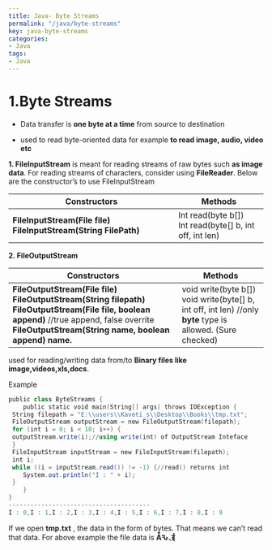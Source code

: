 ```yaml
---
title: Java- Byte Streams
permalink: "/java/byte-streams"
key: java-byte-streams
categories:
- Java
tags:
- Java
---
```


1.Byte Streams
===============

-   Data transfer is **one byte at a time** from source to destination

-   used to read byte-oriented data for example **to read image, audio, video
    etc**

**1. FileInputStream** is meant for reading streams of raw bytes such **as image
data**. For reading streams of characters, consider using **FileReader**. Below
are the constructor’s to use FileInputStream

| **Constructors**                                                | **Methods**                                             |
|-----------------------------------------------------------------|---------------------------------------------------------|
| **FileInputStream(File file) FileInputStream(String FilePath)** | Int read(byte b[])<br>Int read(byte[] b, int off, int len) |

**2. FileOutputStream**

| **Constructors**                                                                                                                                                                                               | **Methods**                                                                                                 |
|----------------------------------------------------------------------------------------------------------------------------------------------------------------------------------------------------------------|-------------------------------------------------------------------------------------------------------------|
| **FileOutputStream(File file)**  **FileOutputStream(String filepath)**  **FileOutputStream(File file, boolean append)**  //true append, false overrite **FileOutputStream(String name, boolean append) name.** | void write(byte b[]) void write(byte[] b, int off, int len) //only **byte** type is allowed. (Sure checked) |

used for reading/writing data from/to **Binary files like
image,videos,xls,docs**.

Example
```powershell
public class ByteStreams {
	public static void main(String[] args) throws IOException {
 String filepath = "E:\\users\\Kaveti_s\\Desktop\\Books\\tmp.txt";
 FileOutputStream outputStream = new FileOutputStream(filepath);
 for (int i = 0; i < 10; i++) {
 outputStream.write(i);//using write(int) of OutputStream Inteface
 }
 FileInputStream inputStream = new FileInputStream(filepath);
 int i;
 while ((i = inputStream.read()) != -1) {//read() returns int
 	System.out.println("I : " + i);
 }
	}
}
---------------------------------------
I : 0,I : 1,I : 2,I : 3,I : 4,I : 5,I : 6,I : 7,I : 8,I : 9
```


 If we open **tmp.txt** , the data in the form of bytes. That means we can’t
read that data. For above example the file data is **Ā̂Ԅ܆ई**
